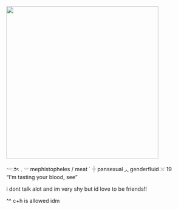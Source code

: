 <img src=https://i.imghippo.com/files/gIb3600Aw.png width="400">




𓎢౨ৎ﹒𓎠 mephistopheles / meat   ˙
𓏶 pansexual ◞◟ genderfluid 𓏴   19   
“I'm tasting your blood, see”

i dont talk alot and im very shy but id love to be friends!! 
                       
^^ c+h is allowed idm















































